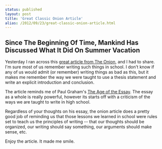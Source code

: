 ```yaml
---
status: published
layout: post
title: 'Great Classic Onion Article'
alias: /2012/09/23/great-classic-onion-article.html
---
```


## Since The Beginning Of Time, Mankind Has Discussed What It Did On Summer Vacation ##

Yesterday I ran across this 
[great article from The Onion][onionarticle], and I had to share. I'm
sure most of us remember writing such things in school. I don't know
if any of us would admit (or remember) writing things as bad as this,
but it makes me remember the way we were taught to use a thesis
statement and write an explicit introduction and conclusion. 

The article reminds me of Paul Graham's [The Age of the Essay][age].
The essay as a whole is really powerful, however its starts off with a
criticism of the ways we are taught to write in high school. 

Regardless of your thoughts on his essay, the onion article does a
pretty good job of reminding us that those lessons we learned in
school were rules set to teach us the principles of writing -- that our thoughts
should be organized, our writing should say something, our arguments
should make sense, etc. 

Enjoy the article. It made me smile. 


[age]: http://www.paulgraham.com/essay.html

[onionarticle]: http://www.theonion.com/articles/since-the-beginning-of-time-mankind-has-discussed,18081/
